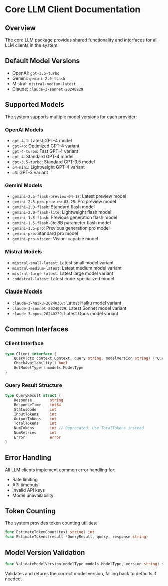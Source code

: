 # Core LLM Client Documentation

## Overview
The core LLM package provides shared functionality and interfaces for all LLM clients in the system.

## Default Model Versions
- OpenAI: `gpt-3.5-turbo`
- Gemini: `gemini-2.0-flash`
- Mistral: `mistral-medium-latest`
- Claude: `claude-3-sonnet-20240229`

## Supported Models
The system supports multiple model versions for each provider:

### OpenAI Models
- `gpt-4.1`: Latest GPT-4 model
- `gpt-4o`: Optimized GPT-4 variant
- `gpt-4-turbo`: Fast GPT-4 variant
- `gpt-4`: Standard GPT-4 model
- `gpt-3.5-turbo`: Standard GPT-3.5 model
- `o4-mini`: Lightweight GPT-4 variant
- `o3`: GPT-3 variant

### Gemini Models
- `gemini-2.5-flash-preview-04-17`: Latest preview model
- `gemini-2.5-pro-preview-03-25`: Pro preview model
- `gemini-2.0-flash`: Standard flash model
- `gemini-2.0-flash-lite`: Lightweight flash model
- `gemini-1.5-flash`: Previous generation flash model
- `gemini-1.5-flash-8b`: 8B parameter flash model
- `gemini-1.5-pro`: Previous generation pro model
- `gemini-pro`: Standard pro model
- `gemini-pro-vision`: Vision-capable model

### Mistral Models
- `mistral-small-latest`: Latest small model variant
- `mistral-medium-latest`: Latest medium model variant
- `mistral-large-latest`: Latest large model variant
- `codestral-latest`: Latest code-specialized model

### Claude Models
- `claude-3-haiku-20240307`: Latest Haiku model variant
- `claude-3-sonnet-20240229`: Latest Sonnet model variant
- `claude-3-opus-20240229`: Latest Opus model variant

## Common Interfaces

### Client Interface
```go
type Client interface {
    Query(ctx context.Context, query string, modelVersion string) (*QueryResult, error)
    CheckAvailability() bool
    GetModelType() models.ModelType
}
```

### Query Result Structure
```go
type QueryResult struct {
    Response        string
    ResponseTime    int64
    StatusCode      int
    InputTokens     int
    OutputTokens    int
    TotalTokens     int
    NumTokens       int // Deprecated: Use TotalTokens instead
    NumRetries      int
    Error           error
}
```

## Error Handling
All LLM clients implement common error handling for:
- Rate limiting
- API timeouts
- Invalid API keys
- Model unavailability

## Token Counting
The system provides token counting utilities:
```go
func EstimateTokenCount(text string) int
func EstimateTokens(result *QueryResult, query, response string)
```

## Model Version Validation
```go
func ValidateModelVersion(modelType models.ModelType, version string) string
```
Validates and returns the correct model version, falling back to defaults if needed.
